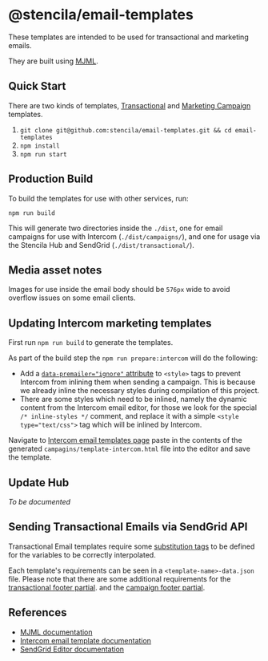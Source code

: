 # @stencila/email-templates

These templates are intended to be used for transactional and marketing
emails.

They are built using [MJML](https://mjml.io).

## Quick Start

There are two kinds of templates,
[Transactional](https://sendgrid.com/use-cases/transactional-email/) and
[Marketing Campaign](https://sendgrid.com/solutions/email-marketing/)
templates.

1. `git clone git@github.com:stencila/email-templates.git && cd email-templates`
2. `npm install`
3. `npm run start`

## Production Build

To build the templates for use with other services, run:

`npm run build`

This will generate two directories inside the `./dist`, one for email
campaigns for use with Intercom (`./dist/campaigns/`), and one for usage via the Stencila Hub and
SendGrid (`./dist/transactional/`).

## Media asset notes

Images for use inside the email body should be `576px` wide to avoid overflow
issues on some email clients.

## Updating Intercom marketing templates

First run `npm run build` to generate the templates.

As part of the build step the `npm run prepare:intercom` will do the
following:

- Add a [`data-premailer="ignore"`
  attribute](https://www.intercom.com/help/en/articles/245-a-guide-to-creating-html-emails#best-practices-for-using-html-in-intercom)
  to `<style>` tags to prevent Intercom from inlining them when sending a
  campaign. This is because we already inline the necessary styles during
  compilation of this project.
- There are some styles which need to be
  inlined, namely the dynamic content from the Intercom email editor, for those
  we look for the special `/* inline-styles */` comment, and replace it with a
  simple `<style type="text/css">` tag which will be inlined by Intercom.

Navigate to [Intercom email templates
page](https://app.intercom.com/a/apps/y554dhej/settings/email-templates)
paste in the contents of the generated `campagins/template-intercom.html`
file into the editor and save the template.

## Update Hub

_To be documented_

## Sending Transactional Emails via SendGrid API

Transactional Email templates require some [substitution
tags](https://sendgrid.com/docs/ui/sending-email/how-to-send-an-email-with-dynamic-transactional-templates/#send-a-transactional-email)
to be defined for the variables to be correctly interpolated.

Each template's requirements can be seen in a `<template-name>-data.json`
file. Please note that there are some additional requirements for the
[transactional footer
partial](./src/_partials/transactional/footer-data.json). and the [campaign
footer partial](./src/_partials/campaign/footer-data.json).

## References

- [MJML documentation](https://mjml.io/documentation)
- [Intercom email template documentation](https://www.intercom.com/help/en/articles/245-a-guide-to-creating-html-emails)
- [SendGrid Editor documentation](https://sendgrid.com/docs/ui/sending-email/editor/)
